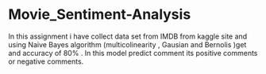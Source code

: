 # Movie_Sentiment-Analysis
In this assignment i have collect data set from IMDB from kaggle site and using Naive Bayes algorithm (multicolinearity , Gausian and Bernolis )get and accuracy of 80% . In this model predict comment its positive comments or negative comments.
